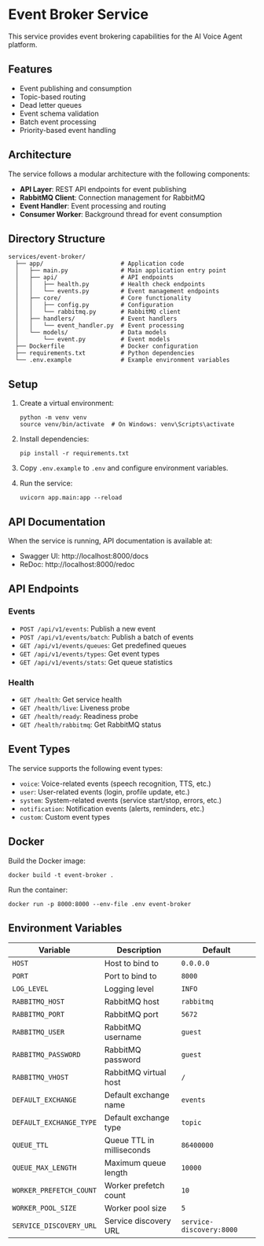 # Event Broker Service

This service provides event brokering capabilities for the AI Voice Agent platform.

## Features

- Event publishing and consumption
- Topic-based routing
- Dead letter queues
- Event schema validation
- Batch event processing
- Priority-based event handling

## Architecture

The service follows a modular architecture with the following components:

- **API Layer**: REST API endpoints for event publishing
- **RabbitMQ Client**: Connection management for RabbitMQ
- **Event Handler**: Event processing and routing
- **Consumer Worker**: Background thread for event consumption

## Directory Structure

```
services/event-broker/
  ├── app/                      # Application code
  │   ├── main.py               # Main application entry point
  │   ├── api/                  # API endpoints
  │   │   ├── health.py         # Health check endpoints
  │   │   └── events.py         # Event management endpoints
  │   ├── core/                 # Core functionality
  │   │   ├── config.py         # Configuration
  │   │   └── rabbitmq.py       # RabbitMQ client
  │   ├── handlers/             # Event handlers
  │   │   └── event_handler.py  # Event processing
  │   └── models/               # Data models
  │       └── event.py          # Event models
  ├── Dockerfile                # Docker configuration
  ├── requirements.txt          # Python dependencies
  └── .env.example              # Example environment variables
```

## Setup

1. Create a virtual environment:

   ```
   python -m venv venv
   source venv/bin/activate  # On Windows: venv\Scripts\activate
   ```

2. Install dependencies:

   ```
   pip install -r requirements.txt
   ```

3. Copy `.env.example` to `.env` and configure environment variables.

4. Run the service:

   ```
   uvicorn app.main:app --reload
   ```

## API Documentation

When the service is running, API documentation is available at:

- Swagger UI: http://localhost:8000/docs
- ReDoc: http://localhost:8000/redoc

## API Endpoints

### Events

- `POST /api/v1/events`: Publish a new event
- `POST /api/v1/events/batch`: Publish a batch of events
- `GET /api/v1/events/queues`: Get predefined queues
- `GET /api/v1/events/types`: Get event types
- `GET /api/v1/events/stats`: Get queue statistics

### Health

- `GET /health`: Get service health
- `GET /health/live`: Liveness probe
- `GET /health/ready`: Readiness probe
- `GET /health/rabbitmq`: Get RabbitMQ status

## Event Types

The service supports the following event types:

- `voice`: Voice-related events (speech recognition, TTS, etc.)
- `user`: User-related events (login, profile update, etc.)
- `system`: System-related events (service start/stop, errors, etc.)
- `notification`: Notification events (alerts, reminders, etc.)
- `custom`: Custom event types

## Docker

Build the Docker image:

```
docker build -t event-broker .
```

Run the container:

```
docker run -p 8000:8000 --env-file .env event-broker
```

## Environment Variables

| Variable                | Description                      | Default         |
| ----------------------- | -------------------------------- | --------------- |
| `HOST`                  | Host to bind to                  | `0.0.0.0`       |
| `PORT`                  | Port to bind to                  | `8000`          |
| `LOG_LEVEL`             | Logging level                    | `INFO`          |
| `RABBITMQ_HOST`         | RabbitMQ host                    | `rabbitmq`      |
| `RABBITMQ_PORT`         | RabbitMQ port                    | `5672`          |
| `RABBITMQ_USER`         | RabbitMQ username                | `guest`         |
| `RABBITMQ_PASSWORD`     | RabbitMQ password                | `guest`         |
| `RABBITMQ_VHOST`        | RabbitMQ virtual host            | `/`             |
| `DEFAULT_EXCHANGE`      | Default exchange name            | `events`        |
| `DEFAULT_EXCHANGE_TYPE` | Default exchange type            | `topic`         |
| `QUEUE_TTL`             | Queue TTL in milliseconds        | `86400000`      |
| `QUEUE_MAX_LENGTH`      | Maximum queue length             | `10000`         |
| `WORKER_PREFETCH_COUNT` | Worker prefetch count            | `10`            |
| `WORKER_POOL_SIZE`      | Worker pool size                 | `5`             |
| `SERVICE_DISCOVERY_URL` | Service discovery URL            | `service-discovery:8000` |